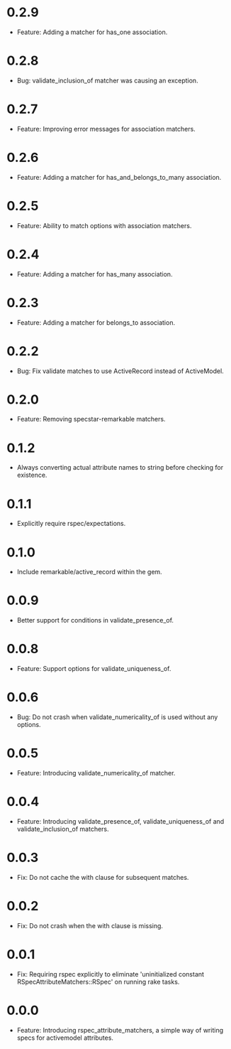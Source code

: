# 0.2.9
  * Feature: Adding a matcher for has_one association.

# 0.2.8
  * Bug: validate_inclusion_of matcher was causing an exception.

# 0.2.7
  * Feature: Improving error messages for association matchers.

# 0.2.6
  * Feature: Adding a matcher for has_and_belongs_to_many association.

# 0.2.5
  * Feature: Ability to match options with association matchers.

# 0.2.4
  * Feature: Adding a matcher for has_many association.

# 0.2.3
  * Feature: Adding a matcher for belongs_to association.

# 0.2.2
  * Bug: Fix validate matches to use ActiveRecord instead of ActiveModel.

# 0.2.0
  * Feature: Removing specstar-remarkable matchers.

# 0.1.2
  * Always converting actual attribute names to string before checking for existence.

# 0.1.1
  * Explicitly require rspec/expectations.

# 0.1.0
  * Include remarkable/active_record within the gem.

# 0.0.9
  * Better support for conditions in validate_presence_of.

# 0.0.8
  * Feature: Support options for validate_uniqueness_of.

# 0.0.6
  * Bug: Do not crash when validate_numericality_of is used without any options.

# 0.0.5
  * Feature: Introducing validate_numericality_of matcher.

# 0.0.4
  * Feature: Introducing validate_presence_of, validate_uniqueness_of and validate_inclusion_of matchers.

# 0.0.3
  * Fix: Do not cache the with clause for subsequent matches.

# 0.0.2
  * Fix: Do not crash when the with clause is missing.

# 0.0.1
  * Fix: Requiring rspec explicitly to eliminate 'uninitialized constant RSpecAttributeMatchers::RSpec' on running rake tasks.

# 0.0.0
  * Feature: Introducing rspec_attribute_matchers, a simple way of writing specs for activemodel attributes.
